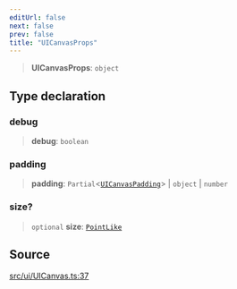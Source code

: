 ```yaml
---
editUrl: false
next: false
prev: false
title: "UICanvasProps"
---
```


> **UICanvasProps**: `object`

## Type declaration

### debug

> **debug**: `boolean`

### padding

> **padding**: `Partial`\<[`UICanvasPadding`](/api/type-aliases/uicanvaspadding/)\> \| `object` \| `number`

### size?

> `optional` **size**: [`PointLike`](/api/type-aliases/pointlike/)

## Source

[src/ui/UICanvas.ts:37](https://github.com/relishinc/dill-pixel/blob/c79d8e8552aaa0f13a29535c819ae67d025b4669/src/ui/UICanvas.ts#L37)
